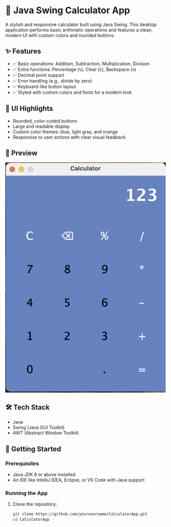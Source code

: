 # 🧮 Java Swing Calculator App

A stylish and responsive calculator built using Java Swing. This desktop application performs basic arithmetic operations and features a clean, modern UI with custom colors and rounded buttons.

## ✨ Features

- ✅ Basic operations: Addition, Subtraction, Multiplication, Division
- ✅ Extra functions: Percentage (`%`), Clear (`C`), Backspace (`⌫`)
- ✅ Decimal point support
- ✅ Error handling (e.g., divide by zero)
- ✅ Keyboard-like button layout
- ✅ Styled with custom colors and fonts for a modern look

## 🎨 UI Highlights

- Rounded, color-coded buttons
- Large and readable display
- Custom color themes: blue, light gray, and orange
- Responsive to user actions with clear visual feedback

## 📸 Preview

![Calculator Screenshot](./screenshot.png)

## 🛠️ Tech Stack

- Java
- Swing (Java GUI Toolkit)
- AWT (Abstract Window Toolkit)

## 🚀 Getting Started

### Prerequisites

- Java JDK 8 or above installed
- An IDE like IntelliJ IDEA, Eclipse, or VS Code with Java support

### Running the App

1. Clone the repository:

   ```bash
   git clone https://github.com/yourusername/CalculatorApp.git
   cd CalculatorApp
